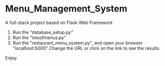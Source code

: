 # Menu_Management_System
A full-stack project based on Flask Web Framework

1. Run the "database_setup.py"
2. Run the "lotsofmenus.py"
3. Run the "restaurant_menu_system.py", and open your browser "localhost:5000"
Change the URL or click on the link to see the results.

Enjoy.

